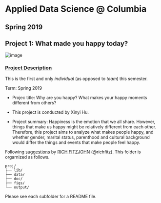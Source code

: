 # Applied Data Science @ Columbia
## Spring 2019
## Project 1: What made you happy today?

![image](figs/title.jpeg)

### [Project Description](doc/Proj1_desc.md)
This is the first and only *individual* (as opposed to *team*) this semester. 

Term: Spring 2019

+ Projec title: Why are you happy? What makes your happy moments different from others?
+ This project is conducted by Xinyi Hu.

+ Project summary: Happiness is the emotion that we all share. However, things that make us happy might be relatively different from each other. Therefore, this project aims to analyze what makes people happy, and whether gender, marital status, parenthood and cultural background would differ the things and events that make people feel happy.

Following [suggestions](http://nicercode.github.io/blog/2013-04-05-projects/) by [RICH FITZJOHN](http://nicercode.github.io/about/#Team) (@richfitz). This folder is orgarnized as follows.

```
proj/
├── lib/
├── data/
├── doc/
├── figs/
└── output/
```

Please see each subfolder for a README file.
